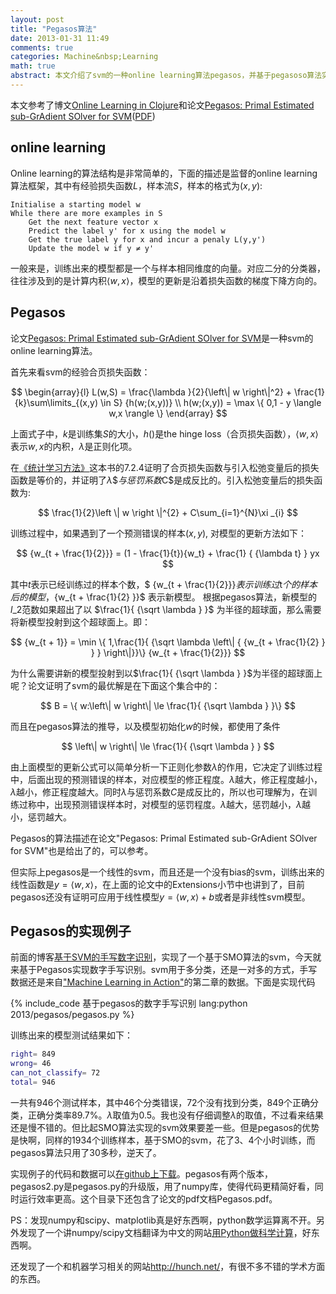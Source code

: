 ```yaml
---
layout: post
title: "Pegasos算法"
date: 2013-01-31 11:49
comments: true
categories: Machine&nbsp;Learning
math: true 
abstract: 本文介绍了svm的一种online learning算法pegasos，并基于pegasoso算法实现了一个数字手写识别脚本。
---
```



本文参考了博文[Online Learning in Clojure](http://mark.reid.name/sap/online-learning-in-clojure.html)和论文[Pegasos: Primal Estimated sub-GrAdient SOlver for SVM](http://www.machinelearning.org/proceedings/icml2007/abstracts/587.htm)([PDF](http://www.machinelearning.org/proceedings/icml2007/papers/587.pdf))

## online learning

Online learning的算法结构是非常简单的，下面的描述是监督的online learning算法框架，其中有经验损失函数$L$，样本流$S$，样本的格式为$(x,y)$:

    Initialise a starting model w
    While there are more examples in S
        Get the next feature vector x
        Predict the label y' for x using the model w
        Get the true label y for x and incur a penaly L(y,y')
        Update the model w if y ≠ y'

一般来是，训练出来的模型都是一个与样本相同维度的向量。对应二分的分类器，往往涉及到的是计算内积$\langle w,x \rangle$，模型的更新是沿着损失函数的梯度下降方向的。

## Pegasos

论文[Pegasos: Primal Estimated sub-GrAdient SOlver for SVM](http://www.machinelearning.org/proceedings/icml2007/abstracts/587.htm)是一种svm的online learning算法。

<!-- more -->

首先来看svm的经验合页损失函数：

$$
\begin{array}{l}
L(w,S) = \frac{\lambda }{2}{\left\| w \right\|^2} + \frac{1}{k}\sum\limits_{(x,y) \in S} {h(w;(x,y))} \\
h(w;(x,y)) = \max \{ 0,1 - y \langle w,x \rangle \} 
\end{array}
$$

上面式子中，$k$是训练集$S$的大小，$h()$是the hinge loss（合页损失函数），$\langle w, x\rangle$表示$w,x$的内积，$\lambda$是正则化项。

在[《统计学习方法》](http://book.douban.com/subject/10590856/)这本书的7.2.4证明了合页损失函数与引入松弛变量后的损失函数是等价的，并证明了$\lambda\$与惩罚系数$C$是成反比的。引入松弛变量后的损失函数为:

$$
\frac{1}{2}\left \| w \right \|^{2} + C\sum_{i=1}^{N}\xi _{i}
$$

训练过程中，如果遇到了一个预测错误的样本$(x,y)$, 对模型的更新方法如下：

$$
{w_{t + \frac{1}{2}}} = (1 - \frac{1}{t}){w_t} + \frac{1} { {\lambda t} } yx
$$

其中$t$表示已经训练过的样本个数，$ {w\_{t + \frac{1}{2}}}$表示训练过$t$个的样本后的模型，${w\_{t + \frac{1}{2} }}$ 表示新模型。
根据pegasos算法，新模型的$l\_2$范数如果超出了以 $\frac{1}{ {\sqrt \lambda  } }$ 为半径的超球面，那么需要将新模型投射到这个超球面上。即：

$$
{w_{t + 1}} = \min \{ 1,\frac{1}{ {\sqrt \lambda  \left\| { {w_{t + \frac{1}{2} } } } \right\|}}\} {w_{t + \frac{1}{2}}}
$$

为什么需要讲新的模型投射到以$\frac{1}{ {\sqrt \lambda  } }$为半径的超球面上呢？论文证明了svm的最优解是在下面这个集合中的：

$$
B = \{ w:\left\| w \right\| \le \frac{1}{ {\sqrt \lambda  } }\} 
$$

而且在pegasos算法的推导，以及模型初始化$w$的时候，都使用了条件

$$
\left\| w \right\| \le \frac{1}{ {\sqrt \lambda  } }
$$

由上面模型的更新公式可以简单分析一下正则化参数$\lambda$的作用，它决定了训练过程中，后面出现的预测错误的样本，对应模型的修正程度。$\lambda$越大，修正程度越小，$\lambda$越小，修正程度越大。同时$\lambda$与惩罚系数$C$是成反比的，所以也可理解为，在训练过称中，出现预测错误样本时，对模型的惩罚程度。$\lambda$越大，惩罚越小，$\lambda$越小，惩罚越大。

Pegasos的算法描述在论文"Pegasos: Primal Estimated sub-GrAdient SOlver for SVM"也是给出了的，可以参考。

但实际上pegasos是一个线性的svm，而且还是一个没有bias的svm，训练出来的线性函数是$y=\langle w,x \rangle$，在上面的论文中的Extensions小节中也讲到了，目前pegasos还没有证明可应用于线性模型$y=\langle w,x \rangle + b$或者是非线性svm模型。


## Pegasos的实现例子

前面的博客[基于SVM的手写数字识别](http://liuhongjiang.github.com/tech/blog/2012/12/29/svm-ocr/)，实现了一个基于SMO算法的svm，今天就来基于Pegasos实现数字手写识别。svm用于多分类，还是一对多的方式，手写数据还是来自["Machine Learning in Action"](http://www.manning.com/pharrington/)的第二章的数据。下面是实现代码

{% include_code 基于pegasos的数字手写识别 lang:python 2013/pegasos/pegasos.py %}

训练出来的模型测试结果如下：

``` bash
right= 849
wrong= 46
can_not_classify= 72
total= 946
```

一共有946个测试样本，其中46个分类错误，72个没有找到分类，849个正确分类，正确分类率89.7%。$\lambda$取值为0.5。我也没有仔细调整$\lambda$的取值，不过看来结果还是慢不错的。但比起SMO算法实现的svm效果要差一些。但是pegasos的优势是快啊，同样的1934个训练样本，基于SMO的svm，花了3、4个小时训练，而pegasos算法只用了30多秒，逆天了。

实现例子的代码和数据可以[在github上下载](https://github.com/liuhongjiang/blog_projects/tree/master/pegasos)。pegasos有两个版本，pegasos2.py是pegasos.py的升级版，用了numpy库，使得代码更精简好看，同时运行效率更高。这个目录下还包含了论文的pdf文档Pegasos.pdf。

PS：发现numpy和scipy、matplotlib真是好东西啊，python数学运算离不开。另外发现了一个讲numpy/scipy文档翻译为中文的网站[用Python做科学计算](http://pyscin.appspot.com/html/index.html)，好东西啊。

还发现了一个和机器学习相关的网站<http://hunch.net/>，有很不多不错的学术方面的东西。
